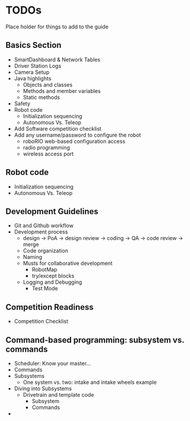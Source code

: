 # TODOs

Place holder for things to add to the guide

## Basics Section

- SmartDashboard & Network Tables
- Driver Station Logs
- Camera Setup
- Java highlights
    - Objects and classes
    - Methods and member variables
    - Static methods
- Safety
- Robot code
  - Initialization sequencing
  - Autonomous Vs. Teleop
- Add Software competition checklist
- Add any username/password to configure the robot
  - roboRIO web-based configuration access
  - radio programming
  - wireless access port

## Robot code

- Initialization sequencing
- Autonomous Vs. Teleop

## Development Guidelines

- Git and Github workflow
- Development process
  - design -> PoA -> design review -> coding -> QA -> code review -> merge
  - Code organization
  - Naming
  - Musts for collaborative development
    - RobotMap
    - try/except blocks
  - Logging and Debugging
    - Test Mode

## Competition Readiness

- Competition Checklist

## Command-based programming: subsystem vs. commands

- Scheduler: Know your master...
- Commands
- Subsystems
    - One system vs. two: intake and intake wheels example
- Diving into Subsystems
    - Drivetrain and template code
        - Subsystem
        - Commands
-
